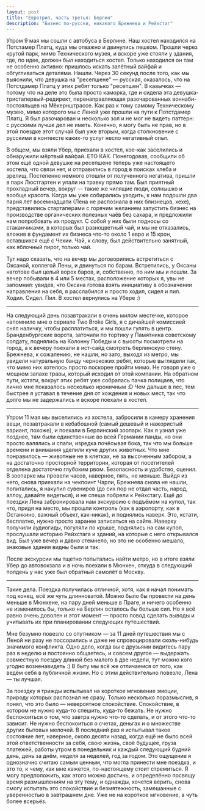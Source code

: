 ```yaml
---
layout: post
title: "Евротрип, часть третья: Берлин"
description: "Бизнес по-русски, никакого Брежнева и Рейхстаг"
---
```


Утром 9 мая мы сошли с автобуса в Берлине. Наш хостел находился на Потстамер Платц, куда мы отважно и двинулись пешком. Прошли через крутой парк, мимо Технического музея, и вскоре уже стояли у здания, где, по идее, должен был находиться хостел. Только находился он там не особенно активно: пришлось искать залётный вайфай и обгугливаться деталями. Нашли. Через 30 секунд после того, как мы выяснили, что девушка на "ресепшене" — русская, оказалось, что на Потстдамер Платц у этих ребят только "ресепшен". В кавычках — потому что на деле это была просто каморка, где и сидела эта девушка-тристапервый-редирект, перенаправляющая разочарованных воннаби-постояльцев на Мёкернштрассе. Как раз к тому самому Техническому музею, мимо которого мы с Леной уже прошли на пути к Потстдамер Платц. Я был разочарован и несколько зол и не мог не видеть паттерн: с русскими лучше дел не иметь. Конечно, я могу быть не прав, но в этой поездке этот случай был уже вторым, когда столкновение с русскими в контексте каких-то услуг несло негативный опыт.

В общем, мы взяли Убер, приехали в хостел, кое-как заселились и обнаружили мёртвый вайфай. ЕТО КАК. Понегодовав, сообщили об этом ещё одной девушке на ресепшене теперь уже настоящего хостела, что связи нет, и отправились в город в поисках хлеба и зрелищ. Постепенно немного отошли от полученного негатива, пришли в парк Люстгартен и упали на травку прямо там. Был приятный прохладный вечер, вокруг — такие же чилящие люди, солнышко и вообще красота. Когда мы уже собирались уходить, к нам подошли два парня лет восемнадцати (Лена не распознала в них близнецов, хехе), представились стартаперами с горячим желанием запустить бизнес на производстве органических полезных чаёв без сахара, и предложили нам попробовать их продукт. С собой у них были подносы со стаканчиками, в которых был разноцветный чай, и мы не отказались, вложив в фундамент их бизнеса что-то около 1 евро и 15 крон, оставшихся ещё с Чехии. Чай, к слову, был действительно занятный, как яблочный пирог, только чай.

Тут надо сказать, что на вечер мы договорились встретиться с Оксаной, коллегой Лены, и двинуться по барам. Встретились, у Оксаны наготове был целый ворох баров, и, собственно, по ним мы и пошли. За вечер побывали в 4 или 5 местах, расположение которых я, увы не запомнил: увидев, что Оксана готова взять инициативу в обозначении направления на себя, я расслабился и просто ходил, сидел и пил. Ходил. Сидел. Пил. В хостел вернулись на Убере :)

***

На следующий день позавтракали в очень милом местечке, которое напомнило мне о сериале Two Broke Girls, я с дичайшей комиссией снял наличку, чтобы расплатиться, и мы пошли гулять в центр. Бранденбургские ворота, заточили по тортику у Памятника советскому солдату, поднялись на Колонну Победы и с высоты посмотрели на город, а к вечеру поехали в ист-сайд смотреть берлинскую стену. Брежнева, к сожалению, не нашли, но зато, выходя из метро, мы увидели натуральную банду чернокожих ребят, которые выглядели так, что мимо них хотелось просто поскорее пройти мимо. Не говоря уже о мощном запахе травы, который исходил от этой компании. На обратном пути, кстати, вокруг этих ребят уже собралась пачка полицаев, что лично мне показалось несколько ироничным :D Чем дальше в лес, тем быстрее я уставал в течение дня от хождения и новых мест, так что долго мы не задержались и вскоре поехали в хостел.

***

Утром 11 мая мы выселились из хостела, забросили в камеру хранения вещи, позавтракали в кебабошной (самый дешевый и нажористый вариант, похоже), и поехали в Берлинский зоопарк. Как я узнал уже позднее, там были единственные во всей Германии панды, но они просто валялись и спали, изредка почёсывая бока, так что мы больше времени и внимания уделили куче других животных. Что мне понравилось — животные не в клетках, не за высоченным забором, а на достаточно просторной территории, которая от посетителей отделена достаточно глубоким рвом. Безопасность и удобство, оценил. В зоопарке мы провели часов, наверное, пять, не меньше. Выйдя из него, снова приехали на чекпоинт Чарли, Брежнева снова не нашли, попитались, я накупил сувениров (до сих пор не отдал часть, народ, аллоу, давайте видеться), и не спеша побрели к Рейхстагу. Ещё до поездки Лена забронировала нам экскурсию с подъёмом на купол, так что, придя на место, мы прошли контроль (как в аэропорту, как в Останкино, важный объект, как-никак), и поднялись наверх. Это, кстати, бесплатно, нужно просто заранее записаться на сайте. Наверху получили аудиогиды, погуляли по крыше, поднялись на сам купол, прослушали историю Рейхстага и зданий, на которые с него открывался вид. Был уже вечер и давно стемнело, но это не особенно мешало, знаковые здания видны были и так.

После экскурсии мы тщетно попытались найти метро, но в итоге взяли Убер до автовокзала и в ночь поехали в Мюнхен, откуда в следующий полдень у нас уже был обратный самолёт в Москву.

***

Такие дела. Поездка получилась отличной, хотя, как я начал понимать под конец, всё же чуть длинноватой. Можно было бы провести на день меньше в Мюнхене, на пару дней меньше в Праге, и ничего особенно не изменилось бы, только на Берлин осталось бы больше сил. Но я всё равно очень доволен и этот момент — просто повод сделать выводы и учитывать их при планировании следующих путешествий.

Мне безумно повезло со спутником — за 11 дней путешествия мы с Леной ни разу не поссорились и даже не спровоцировали сколь-нибудь значимого конфликта. Одно дело, когда вы с друзьями видитесь пару раз в неделю и постоянно общаетесь, и совсем другое — выдержать совместную поездку длиной без малого в две недели, тут можно кого угодно возненавидеть :) В быту мы всё же отличаемся от того, как ведём себя в публичной жизни. Но с этим действительно повезло, Лена — ты лучшая.

За поездку я трижды испытывал на короткое мгновение эмоции, природу которых распознал не сразу. Только несколько поразмыслив, я понял, что это было — невероятное спокойствие. Спокойствие, в котором не нужно куда-то спешить, куда-то бежать. Не нужно беспокоиться о том, что завтра нужно что-то сделать, и от этого что-то зависит. Не нужно беспокоиться о счетах, деньгах и о множестве других бытовых мелочей. В последний раз я испытывал такое состояние лет, наверное, около десяти назад, когда ещё не было всей этой ответственности за себя, свою жизнь, своё будущее, груза платежей, работы утром в понедельник и каждый следующий будний день, день за днём, неделя за неделей, год за годом. Это ощущение я однозначно считаю самым ценным, что могла принести мне поездка, и это то, к чему, как мне кажется, по-настоящему стоит стремиться. Я могу предположить, как этого можно достичь, и определённо посвящу время размышлениям на эту тему, и однажды, хочется верить, снова смогу испытать это спокойствие и безмятежность, замешанные с уверенностью в завтрашнем дне. Уже не на короткое мгновение, а чуть более всерьёз.
